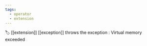 ```yaml
---
tags:
  - operator
  - extension
---
```

🏷️ [[extension]] [[exception]]
throws the exception : Virtual memory exceeded